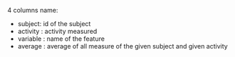 4 columns name:
- subject: id of the subject
- activity : activity measured
- variable : name of the feature
- average : average of all measure of the given subject and given activity